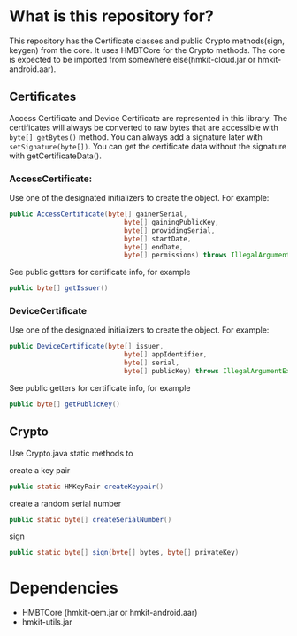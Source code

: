 # What is this repository for? #

This repository has the Certificate classes and public Crypto methods(sign, keygen) from the core. It uses HMBTCore for the Crypto methods. The core is expected to be imported from somewhere else(hmkit-cloud.jar or hmkit-android.aar).

## Certificates ##

Access Certificate and Device Certificate are represented in this library. The certificates will always be converted to raw bytes that are accessible with `byte[] getBytes()` method.
You can always add a signature later with `setSignature(byte[])`. You can get the certificate data without 
the signature with getCertificateData().

### AccessCertificate: ###
Use one of the designated initializers to create the object. For example:

```java
public AccessCertificate(byte[] gainerSerial,
                             byte[] gainingPublicKey,
                             byte[] providingSerial,
                             byte[] startDate,
                             byte[] endDate,
                             byte[] permissions) throws IllegalArgumentException {
```

See public getters for certificate info, for example

```java
public byte[] getIssuer()
```

### DeviceCertificate ###
Use one of the designated initializers to create the object. For example:

```java
public DeviceCertificate(byte[] issuer,
                             byte[] appIdentifier,
                             byte[] serial,
                             byte[] publicKey) throws IllegalArgumentException
```

See public getters for certificate info, for example

```java
public byte[] getPublicKey()
```

## Crypto ##
Use Crypto.java static methods to

create a key pair
```java
public static HMKeyPair createKeypair()
```

create a random serial number
```java
public static byte[] createSerialNumber()
```

sign

```java
public static byte[] sign(byte[] bytes, byte[] privateKey) 
```


# Dependencies #

* HMBTCore (hmkit-oem.jar or hmkit-android.aar)
* hmkit-utils.jar
